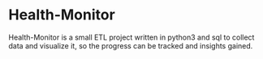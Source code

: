 # Health-Monitor
Health-Monitor is a small ETL project written in python3 and sql to collect data and visualize it, so the progress can be tracked and insights gained.
